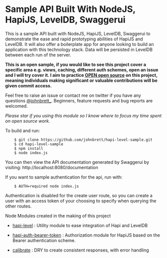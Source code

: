Sample API Built With NodeJS, HapiJS, LevelDB, Swaggerui
=================

This is a sample API built with NodeJS, HapiJS, LevelDB, Swaggerui to demonstrate the ease and rapid prototyping abilities of HapiJS and LevelDB. It will also offer a boilerplate app for anyone looking to build an application with this technology stack. Data will be persisted in LevelDB between each run of the server.

**This is an open sample, if you would like to see this project cover a specific area e.g. views, caching, different auth schemes, open an issue and I will try cover it. I aim to practice [OPEN open source](http://blog.technokrat.nl/2014/09/15/open-open-source/) on this project, meaning individuals making significant or valuable contributions will be given commit access.**

Feel free to raise an issue or contact me on twitter if you have any questions [@johnbrett_](https://www.twitter.com/johnbrett_). Beginners, feature requests and bug reports are welcomed.

*Please star if you using this module so I know where to focus my time spent on open source work.*

To build and run:

        $ git clone https://github.com/johnbrett/hapi-level-sample.git
        $ cd hapi-level-sample
        $ npm install
        $ node index.js

You can then view the API documentation generated by Swaggerui by visiting: http://localhost:8080/documentation

If you want to sample authentication for the api, run with:

        $ AUTH=required node index.js

Authentication is disabled for the create user route, so you can create a user with an access token of your choosing to specify when querying the other routes.


Node Modules created in the making of this project

 - [hapi-level](https://github.com/johnbrett/hapi-level) : Utility module to ease integration of Hapi and LevelDB

 - [hapi-auth-bearer-token](https://github.com/johnbrett/hapi-auth-bearer-token) : Authorization module for HapiJS based on the Bearer authentication scheme.

 - [calibrate](https://github.com/johnbrett/calibrate) : DRY to create consistent responses, with error handling
